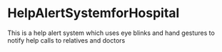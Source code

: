 # HelpAlertSystemforHospital
This is a help alert system which uses eye blinks and hand gestures to notify help calls to relatives and doctors
